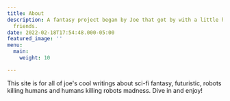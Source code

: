 ```yaml
---
title: About
description: A fantasy project began by Joe that got by with a little help from his
  friends.
date: 2022-02-18T17:54:48.000-05:00
featured_image: ''
menu:
  main:
    weight: 10

---
```

This site is for all of joe's cool writings about sci-fi fantasy, futuristic, robots killing humans and humans killing robots madness. Dive in and enjoy!